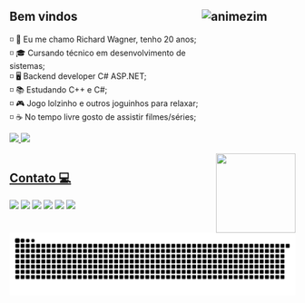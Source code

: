 ## Bem vindos  <a href="https://github.com/RichardGPCPRO"><img align="right" alt="animezim" height="165" width="165" src="file:///C:/Users/Aluno/Downloads/anime-dragon-illustration.png"></a>

 
 ◽ 🍂 Eu me chamo Richard Wagner, tenho 20 anos;  
 ◽ 🎓 Cursando técnico em desenvolvimento de sistemas;
 <br>◽ 🖥️ Backend developer C# ASP.NET;
 <br>◽ 📚 Estudando C++ e C#;
 <br>◽ 🎮 Jogo lolzinho e outros joguinhos para relaxar;
 <br>◽ ☕ No tempo livre gosto de assistir filmes/séries; 

 
<div>
<a href="https://github.com/RichardGPCPRO">
<img height="180em" src="https://github-readme-stats.vercel.app/api?username=Richardcomd_mud0_icons=true&theme=calm&include_all_commits=true&count_private=true"/>
<img height="180em" src="https://github-readme-stats.vercel.app/api/top-langs/?username=camillatoniatto&layout=compact&langs_count=7&theme=calm"/>
</div>
 
<div style="display: inline_block"><br>
<img align="right" height="140" width="140" src="https://thumbs.gfycat.com/AdorableIdolizedGrayling.webp">
</div>
  
 ## Contato 💻
  
<div> 
<a href="mailto:Richardtecinf2021@gmail.com" target="_blank"><img src="https://img.shields.io/badge/Gmail-D14836?style=for-the-badge&logo=gmail&logoColor=white" target="_blank"></a> 
<a href="https://www.instagram.com/Richardcomd_mud0" target="_blank"><img src="https://img.shields.io/badge/-Instagram-%23E4405F?style=for-the-badge&logo=instagram&logoColor=white" target="_blank"></a>
<a href="https://www.twitch.tv/richardprogramador" target="_blank"><img src="https://img.shields.io/badge/Twitch-9146FF?style=for-the-badge&logo=twitch&logoColor=white"></a>
<a href="https://www.linkedin.com/in/richard-wagner-mendes-473a61290/" target="_blank"><img src="https://img.shields.io/badge/LinkedIn-0077B5?style=for-the-badge&logo=linkedin&logoColor=white"></a>
<a href="https://open.spotify.com/user/9watzykaxfc2vokn3lt6hnls0?si=3bd3741360eb4d52" target="_blank"><img src="https://img.shields.io/badge/Spotify-1ED760?&style=for-the-badge&logo=spotify&logoColor=white"></a>
<a href="https://steamcommunity.com/profiles/76561198089571565" target="_blank"><img src="https://img.shields.io/badge/Steam-000000?style=for-the-badge&logo=steam&logoColor=white"></a>

 
![Snake animation](https://github.com/camillatoniatto/camillatoniatto/blob/output/github-contribution-grid-snake.svg)

</div>
  
